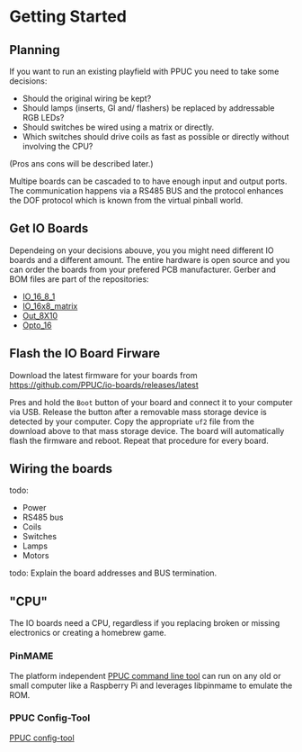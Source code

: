 # Getting Started

## Planning

If you want to run an existing playfield with PPUC you need to take some decisions:
- Should the original wiring be kept?
- Should lamps (inserts, GI and/ flashers) be replaced by addressable RGB LEDs?
- Should switches be wired using a matrix or directly.
- Which switches should drive coils as fast as possible or directly without involving the CPU?

(Pros ans cons will be described later.)

Multipe boards can be cascaded to to have enough input and output ports. The communication happens via a RS485 BUS and the
protocol enhances the DOF protocol which is known from the virtual pinball world.

## Get IO Boards

Dependeing on your decisions abouve, you you might need different IO boards and a different amount.
The entire hardware is open source and you can order the boards from your prefered PCB manufacturer.
Gerber and BOM files are part of the repositories:
- [IO_16_8_1](https://github.com/PPUC/Hardware_IO_16_8_1)
- [IO_16x8_matrix](https://github.com/PPUC/Hardware_IO_16x8_matrix)
- [Out_8X10](https://github.com/PPUC/Hardware_Out_8x10)
- [Opto_16](https://github.com/PPUC/Hardware_Opto_16)

## Flash the IO Board Firware

Download the latest firmware for your boards from https://github.com/PPUC/io-boards/releases/latest

Pres and hold the `Boot` button of your board and connect it to your computer via USB.
Release the button after a removable mass storage device is detected by your computer.
Copy the appropriate `uf2` file from the download above to that mass storage device.
The board will automatically flash the firmware and reboot.
Repeat that procedure for every board.

## Wiring the boards

todo:
- Power
- RS485 bus
- Coils
- Switches
- Lamps
- Motors

todo: Explain the board addresses and BUS termination.

## "CPU"

The IO boards need a CPU, regardless if you replacing broken or missing electronics or creating a homebrew game.

### PinMAME
The platform independent [PPUC command line tool](https://github.com/PPUC/ppuc) can run on any old or small computer like a Raspberry Pi and leverages libpinmame to emulate the ROM.

### PPUC Config-Tool

[PPUC config-tool](https://github.com/PPUC/config-tool)
